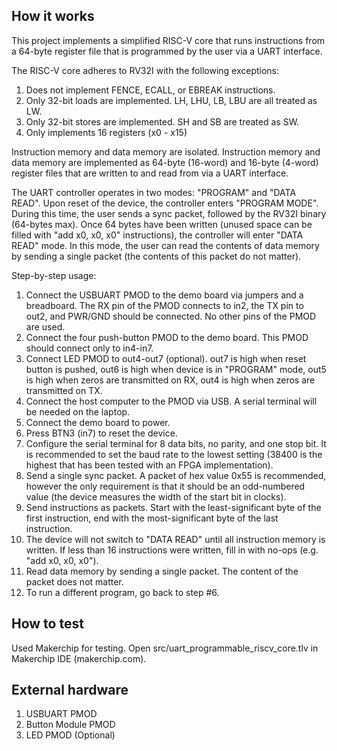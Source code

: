 <!---

This file is used to generate your project datasheet. Please fill in the information below and delete any unused
sections.

You can also include images in this folder and reference them in the markdown. Each image must be less than
512 kb in size, and the combined size of all images must be less than 1 MB.
-->

## How it works

This project implements a simplified RISC-V core that runs instructions from a 64-byte register file that is programmed by the user via a UART interface.

The RISC-V core adheres to RV32I with the following exceptions:
1. Does not implement FENCE, ECALL, or EBREAK instructions.
2. Only 32-bit loads are implemented. LH, LHU, LB, LBU are all treated as LW.
3. Only 32-bit stores are implemented. SH and SB are treated as SW.
4. Only implements 16 registers (x0 - x15)

Instruction memory and data memory are isolated. Instruction memory and data memory are implemented as 64-byte (16-word) and 16-byte (4-word) register files that are written to and read from via a UART interface.

The UART controller operates in two modes: "PROGRAM" and "DATA READ". Upon reset of the device, the controller enters "PROGRAM MODE". During this time, the user sends a sync packet, followed by the RV32I binary (64-bytes max). Once 64 bytes have been written (unused space can be filled with "add x0, x0, x0" instructions), the controller will enter "DATA READ" mode. In this mode, the user can read the contents of data memory by sending a single packet (the contents of this packet do not matter).

Step-by-step usage:
1. Connect the USBUART PMOD to the demo board via jumpers and a breadboard. The RX pin of the PMOD connects to in2, the TX pin to out2, and PWR/GND should be connected. No other pins of the PMOD are used.
2. Connect the four push-button PMOD to the demo board. This PMOD should connect only to in4-in7.
3. Connect LED PMOD to out4-out7 (optional). out7 is high when reset button is pushed, out6 is high when device is in "PROGRAM" mode, out5 is high when zeros are transmitted on RX, out4 is high when zeros are transmitted on TX.
4. Connect the host computer to the PMOD via USB. A serial terminal will be needed on the laptop.
5. Connect the demo board to power.
6. Press BTN3 (in7) to reset the device.
7. Configure the serial terminal for 8 data bits, no parity, and one stop bit. It is recommended to set the baud rate to the lowest setting (38400 is the highest that has been tested with an FPGA implementation).
8. Send a single sync packet. A packet of hex value 0x55 is recommended, however the only requirement is that it should be an odd-numbered value (the device measures the width of the start bit in clocks).
9. Send instructions as packets. Start with the least-significant byte of the first instruction, end with the most-significant byte of the last instruction.
10. The device will not switch to "DATA READ" until all instruction memory is written. If less than 16 instructions were written, fill in with no-ops (e.g. "add x0, x0, x0").
11. Read data memory by sending a single packet. The content of the packet does not matter.
12. To run a different program, go back to step #6.

## How to test

Used Makerchip for testing. Open src/uart_programmable_riscv_core.tlv in Makerchip IDE (makerchip.com).

## External hardware

1. USBUART PMOD
2. Button Module PMOD
3. LED PMOD (Optional)
